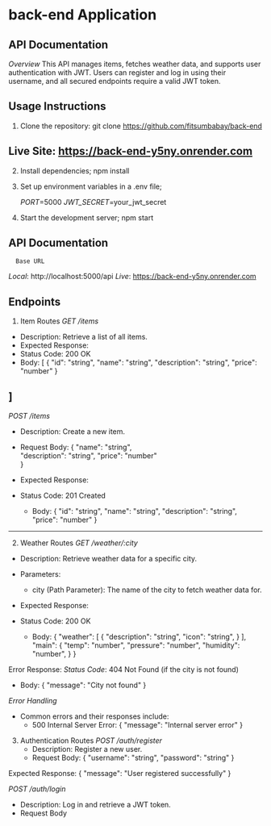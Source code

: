 # back-end Application


## API Documentation 
 *Overview*
This API manages items, fetches weather data, and supports user authentication with JWT. Users can register and log in using their username, and all secured endpoints require a valid JWT token.


## Usage Instructions
1. Clone the repository:
   git clone https://github.com/fitsumbabay/back-end
## Live Site: https://back-end-y5ny.onrender.com
        
2. Install dependencies;
  npm install

3. Set up environment variables in a .env file;

    *PORT*=5000
   *JWT_SECRET*=your_jwt_secret

4. Start the development server;
      npm start

## API Documentation
      Base URL
*Local*: http://localhost:5000/api
*Live*: https://back-end-y5ny.onrender.com


## Endpoints
1. Item Routes
*GET /items*
- Description: Retrieve a list of all items.
- Expected Response:
- Status Code: 200 OK
 - Body:
[
    {
        "id": "string",
        "name": "string",
        "description": "string",
        "price": "number"
    }
    
]
-------------------------------------------------------------
*POST /items*
- Description: Create a new item.
- Request Body:
{
    "name": "string",        
    "description": "string", 
    "price": "number"        
}


- Expected Response:
- Status Code: 201 Created
  - Body:
{
    "id": "string",
    "name": "string",
    "description": "string",
    "price": "number"
}

-------------------------------------------------------------
2. Weather Routes
*GET /weather/:city*
 - Description: Retrieve weather data for a specific city.
 - Parameters: 
     - city (Path Parameter): The name of the city to fetch weather data for.

- Expected Response:
- Status Code: 200 OK
    - Body:
{
    "weather": [
        {
            "description": "string",
            "icon": "string",
        }
    ],
    "main": {
        "temp": "number",
        "pressure": "number",
        "humidity": "number",
    }
}

Error Response:
*Status Code*: 404 Not Found (if the city is not found)
  - Body:
{
    "message": "City not found"
}

*Error Handling*
 - Common errors and their responses include:
    - 500 Internal Server Error:
{
    "message": "Internal server error"
}


3. Authentication Routes
  *POST /auth/register*
      - Description: Register a new user.
      - Request Body:
         {
    "username": "string",
    "password": "string"
}

Expected Response:
   {
    "message": "User registered successfully"
}

*POST /auth/login*
   - Description: Log in and retrieve a JWT token.
   - Request Body